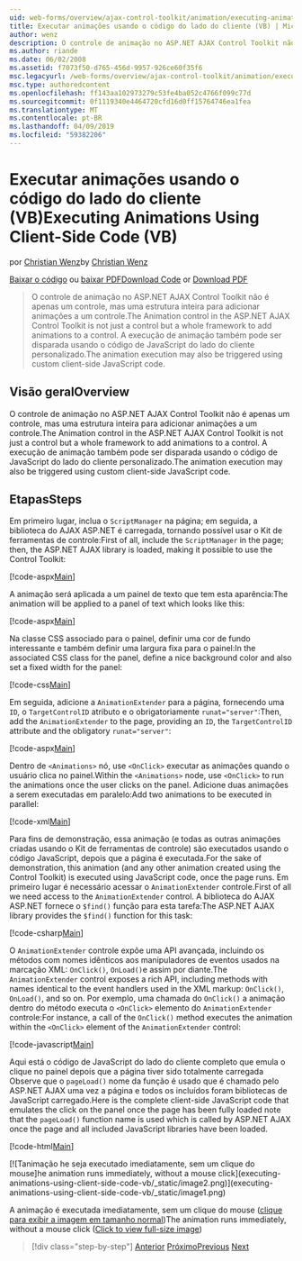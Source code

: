 ```yaml
---
uid: web-forms/overview/ajax-control-toolkit/animation/executing-animations-using-client-side-code-vb
title: Executar animações usando o código do lado do cliente (VB) | Microsoft Docs
author: wenz
description: O controle de animação no ASP.NET AJAX Control Toolkit não é apenas um controle, mas uma estrutura inteira para adicionar animações a um controle. A execução de animação...
ms.author: riande
ms.date: 06/02/2008
ms.assetid: f7073f50-d765-456d-9957-926ce60f35f6
msc.legacyurl: /web-forms/overview/ajax-control-toolkit/animation/executing-animations-using-client-side-code-vb
msc.type: authoredcontent
ms.openlocfilehash: ff143aa102973279c53fe4ba052c4766f099c77d
ms.sourcegitcommit: 0f1119340e4464720cfd16d0ff15764746ea1fea
ms.translationtype: MT
ms.contentlocale: pt-BR
ms.lasthandoff: 04/09/2019
ms.locfileid: "59382206"
---
```

# <a name="executing-animations-using-client-side-code-vb"></a><span data-ttu-id="ea1d5-104">Executar animações usando o código do lado do cliente (VB)</span><span class="sxs-lookup"><span data-stu-id="ea1d5-104">Executing Animations Using Client-Side Code (VB)</span></span>

<span data-ttu-id="ea1d5-105">por [Christian Wenz](https://github.com/wenz)</span><span class="sxs-lookup"><span data-stu-id="ea1d5-105">by [Christian Wenz](https://github.com/wenz)</span></span>

<span data-ttu-id="ea1d5-106">[Baixar o código](http://download.microsoft.com/download/f/9/a/f9a26acd-8df4-4484-8a18-199e4598f411/Animation10.vb.zip) ou [baixar PDF](http://download.microsoft.com/download/6/7/1/6718d452-ff89-4d3f-a90e-c74ec2d636a3/animation10VB.pdf)</span><span class="sxs-lookup"><span data-stu-id="ea1d5-106">[Download Code](http://download.microsoft.com/download/f/9/a/f9a26acd-8df4-4484-8a18-199e4598f411/Animation10.vb.zip) or [Download PDF](http://download.microsoft.com/download/6/7/1/6718d452-ff89-4d3f-a90e-c74ec2d636a3/animation10VB.pdf)</span></span>

> <span data-ttu-id="ea1d5-107">O controle de animação no ASP.NET AJAX Control Toolkit não é apenas um controle, mas uma estrutura inteira para adicionar animações a um controle.</span><span class="sxs-lookup"><span data-stu-id="ea1d5-107">The Animation control in the ASP.NET AJAX Control Toolkit is not just a control but a whole framework to add animations to a control.</span></span> <span data-ttu-id="ea1d5-108">A execução de animação também pode ser disparada usando o código de JavaScript do lado do cliente personalizado.</span><span class="sxs-lookup"><span data-stu-id="ea1d5-108">The animation execution may also be triggered using custom client-side JavaScript code.</span></span>


## <a name="overview"></a><span data-ttu-id="ea1d5-109">Visão geral</span><span class="sxs-lookup"><span data-stu-id="ea1d5-109">Overview</span></span>

<span data-ttu-id="ea1d5-110">O controle de animação no ASP.NET AJAX Control Toolkit não é apenas um controle, mas uma estrutura inteira para adicionar animações a um controle.</span><span class="sxs-lookup"><span data-stu-id="ea1d5-110">The Animation control in the ASP.NET AJAX Control Toolkit is not just a control but a whole framework to add animations to a control.</span></span> <span data-ttu-id="ea1d5-111">A execução de animação também pode ser disparada usando o código de JavaScript do lado do cliente personalizado.</span><span class="sxs-lookup"><span data-stu-id="ea1d5-111">The animation execution may also be triggered using custom client-side JavaScript code.</span></span>

## <a name="steps"></a><span data-ttu-id="ea1d5-112">Etapas</span><span class="sxs-lookup"><span data-stu-id="ea1d5-112">Steps</span></span>

<span data-ttu-id="ea1d5-113">Em primeiro lugar, inclua o `ScriptManager` na página; em seguida, a biblioteca do AJAX ASP.NET é carregada, tornando possível usar o Kit de ferramentas de controle:</span><span class="sxs-lookup"><span data-stu-id="ea1d5-113">First of all, include the `ScriptManager` in the page; then, the ASP.NET AJAX library is loaded, making it possible to use the Control Toolkit:</span></span>

[!code-aspx[Main](executing-animations-using-client-side-code-vb/samples/sample1.aspx)]

<span data-ttu-id="ea1d5-114">A animação será aplicada a um painel de texto que tem esta aparência:</span><span class="sxs-lookup"><span data-stu-id="ea1d5-114">The animation will be applied to a panel of text which looks like this:</span></span>

[!code-aspx[Main](executing-animations-using-client-side-code-vb/samples/sample2.aspx)]

<span data-ttu-id="ea1d5-115">Na classe CSS associado para o painel, definir uma cor de fundo interessante e também definir uma largura fixa para o painel:</span><span class="sxs-lookup"><span data-stu-id="ea1d5-115">In the associated CSS class for the panel, define a nice background color and also set a fixed width for the panel:</span></span>

[!code-css[Main](executing-animations-using-client-side-code-vb/samples/sample3.css)]

<span data-ttu-id="ea1d5-116">Em seguida, adicione a `AnimationExtender` para a página, fornecendo uma `ID`, o `TargetControlID` atributo e o obrigatoriamente `runat="server"`:</span><span class="sxs-lookup"><span data-stu-id="ea1d5-116">Then, add the `AnimationExtender` to the page, providing an `ID`, the `TargetControlID` attribute and the obligatory `runat="server"`:</span></span>

[!code-aspx[Main](executing-animations-using-client-side-code-vb/samples/sample4.aspx)]

<span data-ttu-id="ea1d5-117">Dentro de `<Animations>` nó, use `<OnClick>` executar as animações quando o usuário clica no painel.</span><span class="sxs-lookup"><span data-stu-id="ea1d5-117">Within the `<Animations>` node, use `<OnClick>` to run the animations once the user clicks on the panel.</span></span> <span data-ttu-id="ea1d5-118">Adicione duas animações a serem executadas em paralelo:</span><span class="sxs-lookup"><span data-stu-id="ea1d5-118">Add two animations to be executed in parallel:</span></span>

[!code-xml[Main](executing-animations-using-client-side-code-vb/samples/sample5.xml)]

<span data-ttu-id="ea1d5-119">Para fins de demonstração, essa animação (e todas as outras animações criadas usando o Kit de ferramentas de controle) são executados usando o código JavaScript, depois que a página é executada.</span><span class="sxs-lookup"><span data-stu-id="ea1d5-119">For the sake of demonstration, this animation (and any other animation created using the Control Toolkit) is executed using JavaScript code, once the page runs.</span></span> <span data-ttu-id="ea1d5-120">Em primeiro lugar é necessário acessar o `AnimationExtender` controle.</span><span class="sxs-lookup"><span data-stu-id="ea1d5-120">First of all we need access to the `AnimationExtender` control.</span></span> <span data-ttu-id="ea1d5-121">A biblioteca do AJAX ASP.NET fornece o `$find()` função para esta tarefa:</span><span class="sxs-lookup"><span data-stu-id="ea1d5-121">The ASP.NET AJAX library provides the `$find()` function for this task:</span></span>

[!code-csharp[Main](executing-animations-using-client-side-code-vb/samples/sample6.cs)]

<span data-ttu-id="ea1d5-122">O `AnimationExtender` controle expõe uma API avançada, incluindo os métodos com nomes idênticos aos manipuladores de eventos usados na marcação XML: `OnClick()`, `OnLoad()`e assim por diante.</span><span class="sxs-lookup"><span data-stu-id="ea1d5-122">The `AnimationExtender` control exposes a rich API, including methods with names identical to the event handlers used in the XML markup: `OnClick()`, `OnLoad()`, and so on.</span></span> <span data-ttu-id="ea1d5-123">Por exemplo, uma chamada do `OnClick()` a animação dentro do método executa o `<OnClick>` elemento do `AnimationExtender` controle:</span><span class="sxs-lookup"><span data-stu-id="ea1d5-123">For instance, a call of the `OnClick()` method executes the animation within the `<OnClick>` element of the `AnimationExtender` control:</span></span>

[!code-javascript[Main](executing-animations-using-client-side-code-vb/samples/sample7.js)]

<span data-ttu-id="ea1d5-124">Aqui está o código de JavaScript do lado do cliente completo que emula o clique no painel depois que a página tiver sido totalmente carregada Observe que o `pageLoad()` nome da função é usado que é chamado pelo ASP.NET AJAX uma vez a página e todos os incluídos foram bibliotecas de JavaScript carregado.</span><span class="sxs-lookup"><span data-stu-id="ea1d5-124">Here is the complete client-side JavaScript code that emulates the click on the panel once the page has been fully loaded note that the `pageLoad()` function name is used which is called by ASP.NET AJAX once the page and all included JavaScript libraries have been loaded.</span></span>

[!code-html[Main](executing-animations-using-client-side-code-vb/samples/sample8.html)]


[![T<span data-ttu-id="ea1d5-125">animação he seja executado imediatamente, sem um clique do mouse]</span><span class="sxs-lookup"><span data-stu-id="ea1d5-125">he animation runs immediately, without a mouse click]</span></span>(executing-animations-using-client-side-code-vb/_static/image2.png)](executing-animations-using-client-side-code-vb/_static/image1.png)

<span data-ttu-id="ea1d5-126">A animação é executada imediatamente, sem um clique do mouse ([clique para exibir a imagem em tamanho normal](executing-animations-using-client-side-code-vb/_static/image3.png))</span><span class="sxs-lookup"><span data-stu-id="ea1d5-126">The animation runs immediately, without a mouse click ([Click to view full-size image](executing-animations-using-client-side-code-vb/_static/image3.png))</span></span>

> [!div class="step-by-step"]
> <span data-ttu-id="ea1d5-127">[Anterior](modifying-animations-from-the-server-side-vb.md)
> [Próximo](changing-an-animation-using-client-side-code-vb.md)</span><span class="sxs-lookup"><span data-stu-id="ea1d5-127">[Previous](modifying-animations-from-the-server-side-vb.md)
[Next](changing-an-animation-using-client-side-code-vb.md)</span></span>
